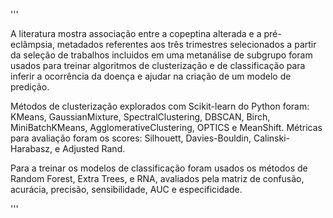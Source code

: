 '''

A literatura mostra associação entre a copeptina alterada e a pré-eclâmpsia,
metadados referentes aos três trimestres selecionados a partir da seleção de trabalhos incluidos
em uma metanálise de subgrupo foram usados para treinar algoritmos de clusterização e de classificação 
para inferir a ocorrência da doença e ajudar na criação de um modelo de predição. 

Métodos de clusterização explorados com Scikit-learn do Python foram: 
KMeans, GaussianMixture, SpectralClustering, DBSCAN, Birch, MiniBatchKMeans, 
AgglomerativeClustering, OPTICS e MeanShift. 
Métricas para avaliação foram os scores:
Silhouett, Davies-Bouldin, Calinski-Harabasz, e Adjusted Rand.

Para a treinar os modelos de classificação foram usados os métodos de Random Forest, Extra Trees, e RNA,
avaliados pela matriz de confusão, acurácia, precisão, sensibilidade, AUC e especificidade.

'''
